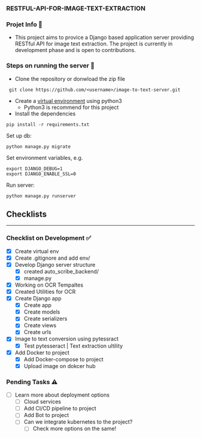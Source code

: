 ### RESTFUL-API-FOR-IMAGE-TEXT-EXTRACTION

### Projet Info 📝
- This project aims to provice a Django based application server providing RESTful API for image text extraction. The project is currently in development phase and is open to contributions.

### Steps on running the server 🚀
- Clone the repository or donwload the zip file
```
 git clone https://github.com/<username>/image-to-text-server.git
 ```
- Create a [virtual environment](https://virtualenv.pypa.io/en/latest/installation.html) using python3
  - Python3 is recommend for this project
- Install the dependencies
```
pip install -r requirements.txt
```

Set up db:
```
python manage.py migrate
```

Set environment variables, e.g.
``` 
export DJANGO_DEBUG=1
export DJANGO_ENABLE_SSL=0
```

Run server:
```
python manage.py runserver
```





## Checklists
---
### Checklist on Development ✅
- [X] Create virtual env
- [x] Create .gitignore and add env/ 
- [x] Develop Django server structure
  - [x] created auto_scribe_backend/
  - [x] manage.py
- [x] Working on OCR Tempaltes
- [x] Created Utilities for OCR
- [x] Create Django app
  - [x] Create app
  - [x] Create models
  - [x] Create serializers
  - [x] Create views
  - [x] Create urls
- [x] Image to text conversion using pytessract
  - [x] Test pytesseract | Text extraction ultility
- [x] Add Docker to project
  - [x] Add Docker-compose to project
  - [x] Upload image on dokcer hub

### Pending Tasks ⚠️

- [ ] Learn more about deployment options
  - [ ] Cloud services
  - [ ] Add CI/CD pipeline to project
  - [ ] Add Bot to project
  - [ ] Can we integrate kubernetes to the project?
    - [ ] Check more options on the same!